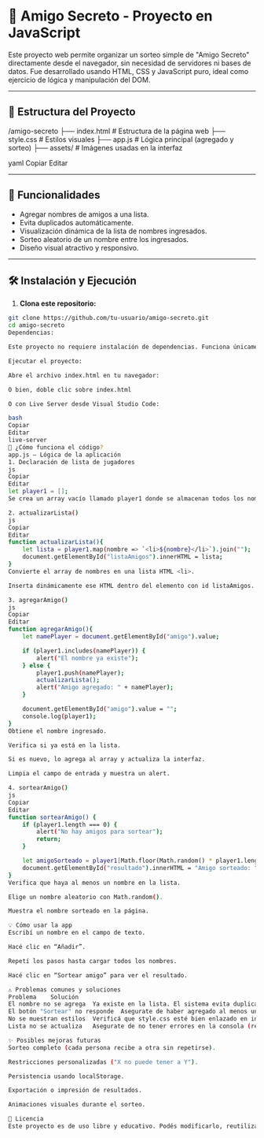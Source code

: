 # 🎁 Amigo Secreto - Proyecto en JavaScript

Este proyecto web permite organizar un sorteo simple de "Amigo Secreto" directamente desde el navegador, sin necesidad de servidores ni bases de datos. Fue desarrollado usando HTML, CSS y JavaScript puro, ideal como ejercicio de lógica y manipulación del DOM.

---

## 📂 Estructura del Proyecto

/amigo-secreto
├── index.html # Estructura de la página web
├── style.css # Estilos visuales
├── app.js # Lógica principal (agregado y sorteo)
├── assets/ # Imágenes usadas en la interfaz

yaml
Copiar
Editar

---

## 🚀 Funcionalidades

- Agregar nombres de amigos a una lista.
- Evita duplicados automáticamente.
- Visualización dinámica de la lista de nombres ingresados.
- Sorteo aleatorio de un nombre entre los ingresados.
- Diseño visual atractivo y responsivo.

---

## 🛠️ Instalación y Ejecución

1. **Clona este repositorio:**

```bash
git clone https://github.com/tu-usuario/amigo-secreto.git
cd amigo-secreto
Dependencias:

Este proyecto no requiere instalación de dependencias. Funciona únicamente con HTML, CSS y JavaScript puro.

Ejecutar el proyecto:

Abre el archivo index.html en tu navegador:

O bien, doble clic sobre index.html

O con Live Server desde Visual Studio Code:

bash
Copiar
Editar
live-server
🧠 ¿Cómo funciona el código?
app.js – Lógica de la aplicación
1. Declaración de lista de jugadores
js
Copiar
Editar
let player1 = [];
Se crea un array vacío llamado player1 donde se almacenan todos los nombres ingresados.

2. actualizarLista()
js
Copiar
Editar
function actualizarLista(){
    let lista = player1.map(nombre => `<li>${nombre}</li>`).join("");
    document.getElementById("listaAmigos").innerHTML = lista;
}
Convierte el array de nombres en una lista HTML <li>.

Inserta dinámicamente ese HTML dentro del elemento con id listaAmigos.

3. agregarAmigo()
js
Copiar
Editar
function agregarAmigo(){
    let namePlayer = document.getElementById("amigo").value;

    if (player1.includes(namePlayer)) {
        alert("El nombre ya existe");
    } else {
        player1.push(namePlayer);
        actualizarLista();
        alert("Amigo agregado: " + namePlayer);
    }

    document.getElementById("amigo").value = "";
    console.log(player1);
}
Obtiene el nombre ingresado.

Verifica si ya está en la lista.

Si es nuevo, lo agrega al array y actualiza la interfaz.

Limpia el campo de entrada y muestra un alert.

4. sortearAmigo()
js
Copiar
Editar
function sortearAmigo() {
    if (player1.length === 0) {
        alert("No hay amigos para sortear");
        return;
    }

    let amigoSorteado = player1[Math.floor(Math.random() * player1.length)];
    document.getElementById("resultado").innerHTML = "Amigo sorteado: " + amigoSorteado;
}
Verifica que haya al menos un nombre en la lista.

Elige un nombre aleatorio con Math.random().

Muestra el nombre sorteado en la página.

💡 Cómo usar la app
Escribí un nombre en el campo de texto.

Hacé clic en “Añadir”.

Repetí los pasos hasta cargar todos los nombres.

Hacé clic en “Sortear amigo” para ver el resultado.

⚠️ Problemas comunes y soluciones
Problema	Solución
El nombre no se agrega	Ya existe en la lista. El sistema evita duplicados.
El botón "Sortear" no responde	Asegurate de haber agregado al menos un nombre.
No se muestran estilos	Verificá que style.css esté bien enlazado en index.html.
Lista no se actualiza	Asegurate de no tener errores en la consola (revisar con F12).

✨ Posibles mejoras futuras
Sorteo completo (cada persona recibe a otra sin repetirse).

Restricciones personalizadas ("X no puede tener a Y").

Persistencia usando localStorage.

Exportación o impresión de resultados.

Animaciones visuales durante el sorteo.

📄 Licencia
Este proyecto es de uso libre y educativo. Podés modificarlo, reutilizarlo o ampliarlo sin restricciones.
